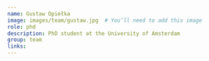 ```yaml
---
name: Gustaw Opiełka
image: images/team/gustaw.jpg  # You’ll need to add this image
role: phd
description: PhD student at the University of Amsterdam
group: team
links:
---
```


 
